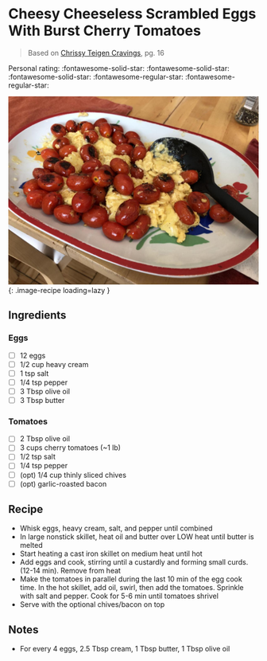# Cheesy Cheeseless Scrambled Eggs With Burst Cherry Tomatoes

> Based on [Chrissy Teigen Cravings], pg. 16

<!-- {cts} rating=3; (User can specify rating on scale of 1-5) -->

Personal rating: :fontawesome-solid-star: :fontawesome-solid-star: :fontawesome-solid-star: :fontawesome-regular-star: :fontawesome-regular-star:

<!-- {cte} -->

<!-- {cts} name_image=cheesy_cheeseless_scrambled_eggs_with_burst_cherry_tomatoes.jpeg; (User can specify image name) -->

![cheesy_cheeseless_scrambled_eggs_with_burst_cherry_tomatoes.jpeg](./cheesy_cheeseless_scrambled_eggs_with_burst_cherry_tomatoes.jpeg){: .image-recipe loading=lazy }

<!-- {cte} -->

## Ingredients

### Eggs

- [ ] 12 eggs
- [ ] 1/2 cup heavy cream
- [ ] 1 tsp salt
- [ ] 1/4 tsp pepper
- [ ] 3 Tbsp olive oil
- [ ] 3 Tbsp butter

### Tomatoes

- [ ] 2 Tbsp olive oil
- [ ] 3 cups cherry tomatoes (~1 lb)
- [ ] 1/2 tsp salt
- [ ] 1/4 tsp pepper
- [ ] (opt) 1/4 cup thinly sliced chives
- [ ] (opt) garlic-roasted bacon

## Recipe

- Whisk eggs, heavy cream, salt, and pepper until combined
- In large nonstick skillet, heat oil and butter over LOW heat until butter is melted
- Start heating a cast iron skillet on medium heat until hot
- Add eggs and cook, stirring until a custardly and forming small curds. (12-14 min). Remove from heat
- Make the tomatoes in parallel during the last 10 min of the egg cook time. In the hot skillet, add oil, swirl, then add the tomatoes. Sprinkle with salt and pepper. Cook for 5-6 min until tomatoes shrivel
- Serve with the optional chives/bacon on top

## Notes

- For every 4 eggs, 2.5 Tbsp cream, 1 Tbsp butter, 1 Tbsp olive oil

[chrissy teigen cravings]: https://www.penguinrandomhouse.com/books/252973/cravings-by-chrissy-teigen-with-adeena-sussman/
